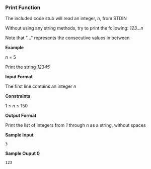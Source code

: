 ### Print Function

The included code stub will read an integer, *n*, from STDIN

Without using any string methods, try to print the following: *123...n*

Note that "..." represents the consecutive values in between

**Example**

*n* = 5

Print the string *12345*

**Input Format**

The first line contains an integer *n*

**Constraints**

1 ≤ *n* ≤ 150

**Output Format**

Print the list of integers from *1* through *n* as a string, without spaces

**Sample Input**

```
3
```

**Sample Ouput 0**

``` 
123
```